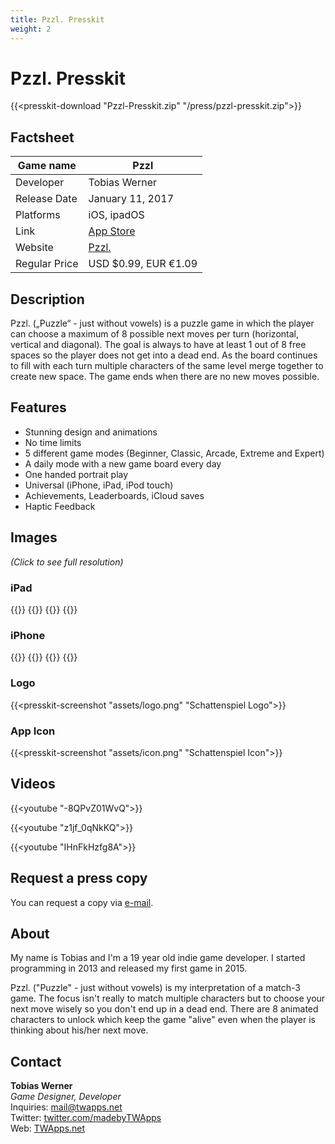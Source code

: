 ```yaml
---
title: Pzzl. Presskit
weight: 2
---
```


# Pzzl. Presskit

{{<presskit-download "Pzzl-Presskit.zip" "/press/pzzl-presskit.zip">}}

## Factsheet

| Game name    | Pzzl |
| -------- | ------- |
| Developer  | Tobias Werner    |
| Release Date | January 11, 2017     |
| Platforms    | iOS, ipadOS    |
| Link | [App Store](https://itunes.apple.com/us/app/pzzl./id1042403293) |
| Website | [Pzzl.](https://www.twapps.net/game/pzzl/) |
| Regular Price | USD $0.99, EUR €1.09 |

## Description

Pzzl. („Puzzle“ - just without vowels) is a puzzle game in which the player can choose a maximum of 8 possible next moves per turn (horizontal, vertical and diagonal). The goal is always to have at least 1 out of 8 free spaces so the player does not get into a dead end. As the board continues to fill with each turn multiple characters of the same level merge together to create new space. The game ends when there are no new moves possible.

## Features

- Stunning design and animations
- No time limits
- 5 different game modes (Beginner, Classic, Arcade, Extreme and Expert)
- A daily mode with a new game board every day
- One handed portrait play
- Universal (iPhone, iPad, iPod touch)
- Achievements, Leaderboards, iCloud saves
- Haptic Feedback

## Images 

*(Click to see full resolution)*

### iPad

<div class="row">
{{<presskit-screenshot "assets/ipad_1.png" "iPad Screenshot 1">}}
{{<presskit-screenshot "assets/ipad_2.png" "iPad Screenshot 2">}}
{{<presskit-screenshot "assets/ipad_3.png" "iPad Screenshot 3">}}
{{<presskit-screenshot "assets/ipad_4.png" "iPad Screenshot 4">}}
</div>

### iPhone

<div class="row">
{{<presskit-screenshot "assets/iphone_1.png" "iPhone Screenshot 1">}}
{{<presskit-screenshot "assets/iphone_2.png" "iPhone Screenshot 2">}}
{{<presskit-screenshot "assets/iphone_3.png" "iPhone Screenshot 3">}}
{{<presskit-screenshot "assets/iphone_4.png" "iPhone Screenshot 4">}}
</div>

### Logo

{{<presskit-screenshot "assets/logo.png" "Schattenspiel Logo">}}

### App Icon

{{<presskit-screenshot "assets/icon.png" "Schattenspiel Icon">}}

## Videos

{{<youtube "-8QPvZ01WvQ">}}

{{<youtube "z1jf_0qNkKQ">}}

{{<youtube "IHnFkHzfg8A">}}

## Request a press copy

You can request a copy via [e-mail](mailto:mail@twapps.net).

## About

My name is Tobias and I'm a 19 year old indie game developer. I started programming in 2013 and released my first game in 2015.

Pzzl. ("Puzzle" - just without vowels) is my interpretation of a match-3 game. The focus isn't really to match multiple characters but to choose your next move wisely so you don't end up in a dead end. There are 8 animated characters to unlock which keep the game "alive" even when the player is thinking about his/her next move.

## Contact

**Tobias Werner**  
*Game Designer, Developer*  
Inquiries: [mail@twapps.net](mailto:mail@twapps.net)  
Twitter: [twitter.com/madebyTWApps](https://twitter.com/madebyTWApps)  
Web: [TWApps.net](https://www.twapps.net/)
